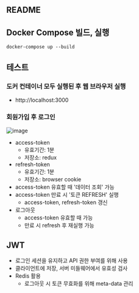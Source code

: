 ## README
## Docker Compose 빌드, 실행
```
docker-compose up --build
```
## 테스트
### 도커 컨테이너 모두 실행된 후 웹 브라우저 실행
* http://localhost:3000
### 회원가입 후 로그인
![image](https://github.com/hsk9169/gin_demo/assets/39580172/3fa9dc2f-0dac-4ae1-a4e2-f17854942e74)
* access-token
  * 유효기간: 1분
  * 저장소: redux
* refresh-token
  * 유효기간: 1분
  * 저장소: browser cookie
* access-token 유효할 때 '데이터 조회' 가능
* access-token 만료 시 '토큰 REFRESH' 실행
  * access-token, refresh-token 갱신 
* 로그아웃
  * access-token 유효할 때 가능
  * 만료 시 refresh 후 재실행 가능
## JWT
* 로그인 세션을 유지하고 API 권한 부여를 위해 사용
* 클라이언트에 저장, 서버 미들웨어에서 유효성 검사
* Redis 활용
  * 로그아웃 시 토큰 무효화를 위해 meta-data 관리
